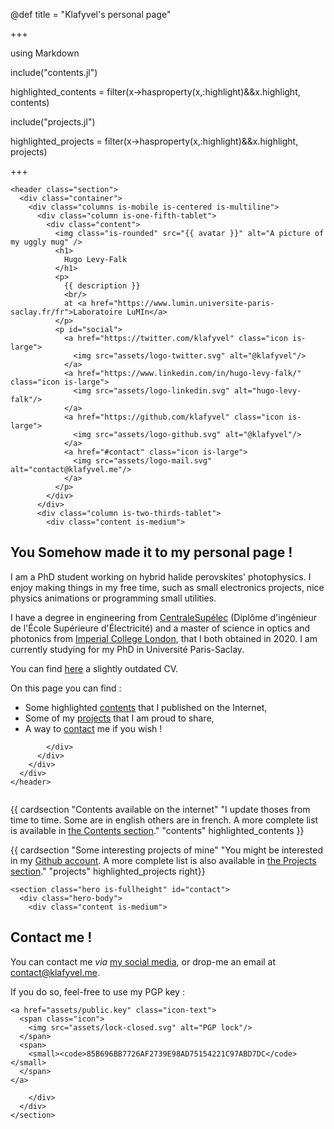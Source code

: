 @def title = "Klafyvel's personal page"

+++

using Markdown

include("contents.jl")

highlighted_contents = filter(x->hasproperty(x,:highlight)&&x.highlight, contents)

include("projects.jl")

highlighted_projects = filter(x->hasproperty(x,:highlight)&&x.highlight, projects)

+++

~~~
<header class="section">
  <div class="container">
    <div class="columns is-mobile is-centered is-multiline">
      <div class="column is-one-fifth-tablet">
        <div class="content">
          <img class="is-rounded" src="{{ avatar }}" alt="A picture of my uggly mug" />
          <h1>
            Hugo Levy-Falk
          </h1>
          <p>
            {{ description }}
            <br/>
            at <a href="https://www.lumin.universite-paris-saclay.fr/fr">Laboratoire LuMIn</a>
          </p>
          <p id="social">
            <a href="https://twitter.com/klafyvel" class="icon is-large">
              <img src="assets/logo-twitter.svg" alt="@klafyvel"/>
            </a>
            <a href="https://www.linkedin.com/in/hugo-levy-falk/" class="icon is-large">
              <img src="assets/logo-linkedin.svg" alt="hugo-levy-falk"/>
            </a>
            <a href="https://github.com/klafyvel" class="icon is-large">
              <img src="assets/logo-github.svg" alt="@klafyvel"/>
            </a>
            <a href="#contact" class="icon is-large">
              <img src="assets/logo-mail.svg" alt="contact@klafyvel.me"/>
            </a>
          </p>
        </div>
      </div>
      <div class="column is-two-thirds-tablet">
        <div class="content is-medium">
~~~

## You Somehow made it to my personal page !

I am a PhD student working on hybrid halide perovskites' photophysics. I enjoy making things in my free time, such as small electronics projects, nice physics animations or programming small utilities.

I have a degree in engineering from [CentraleSupélec](https://www.centralesupelec.fr/en) (Diplôme d'ingénieur de l'École Supérieure d'Électricité) and a master of science in optics and photonics from [Imperial College London](http://www.imperial.ac.uk/), that I both obtained in 2020. I am currently studying for my PhD in Université Paris-Saclay.

You can find [here](/assets/cv.pdf) a slightly outdated CV.

On this page you can find :
- Some highlighted [contents](#contents) that I published on the Internet,
- Some of my [projects](#projects) that I am proud to share,
- A way to [contact](#contact) me if you wish !

~~~
        </div>
      </div>
    </div>
  </div>
</header>
~~~

~~~
~~~

{{ cardsection "Contents available on the internet" "I update thoses from time to time. Some are in english others are in french. A more complete list is available in <a href='/contents'>the Contents section</a>." "contents" highlighted_contents }}

{{ cardsection "Some interesting projects of mine" "You might be interested in my <a href='https://github.com/Klafyvel/' class='link'>Github account</a>. A more complete list is also available in <a href='/projects'>the Projects section</a>." "projects" highlighted_projects right}}

~~~
<section class="hero is-fullheight" id="contact">
  <div class="hero-body">
    <div class="content is-medium">
~~~
## Contact me !

You can contact me *via* [my social media](#social), or drop-me an email at [contact@klafyvel.me](mailto:contact@klafyvel.me).

If you do so, feel-free to use my PGP key :
~~~
<a href="assets/public.key" class="icon-text">
  <span class="icon">
    <img src="assets/lock-closed.svg" alt="PGP lock"/>
  </span>
  <span>
    <small><code>85B696BB7726AF2739E98AD75154221C97ABD7DC</code></small>
  </span>
</a>
~~~

~~~
    </div>
  </div>
</section>
~~~
